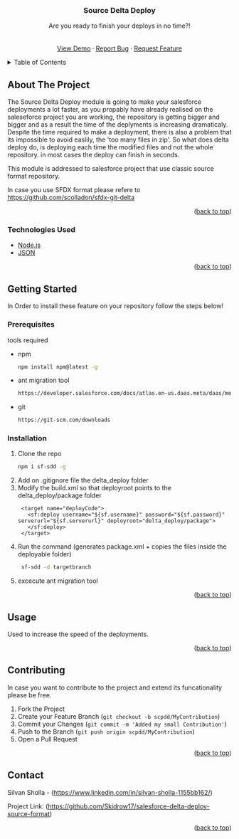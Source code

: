 <div id="top"></div>

<!-- PROJECT LOGO -->
<br />
<div align="center">
  
  <h3 align="center">Source Delta Deploy</h3>

  <p align="center">
    Are you ready to finish your deploys in no time?!
    <br />
    <br />
    <br />
    <a href="https://www.youtube.com/watch?v=n0wU1zf0HIM">View Demo</a>
    ·
    <a href="https://github.com/Skidrow17/salesforce-delta-deploy-source-format/issues">Report Bug</a>
    ·
    <a href="https://github.com/Skidrow17/salesforce-delta-deploy-source-format/issues">Request Feature</a>
  </p>
</div>



<!-- TABLE OF CONTENTS -->
<details>
  <summary>Table of Contents</summary>
  <ol>
    <li>
      <a href="#about-the-project">About The Project</a>
    </li>
    <li>
      <a href="#getting-started">Getting Started</a>
      <ul>
        <li><a href="#prerequisites">Prerequisites</a></li>
        <li><a href="#installation">Installation</a></li>
      </ul>
    </li>
    <li><a href="#usage">Usage</a></li>
    <li><a href="#contributing">Contributing</a></li>
    <li><a href="#contact">Contact</a></li>
  </ol>
</details>



<!-- ABOUT THE PROJECT -->
## About The Project

The Source Delta Deploy module is going to make your salesforce deployments a lot faster, as you propably have already realised on the saleseforce project you are working, the repository is getting bigger and bigger and as a result the time of the deplyments is increasing dramaticaly. Despite the time required to make a deployment, there is also a problem that its impossible to avoid easlily, the 'too many files in zip'. So what does delta deploy do, is deploying each time the modified files and not the whole repository. in most cases the deploy can finish in seconds.

This module is addressed to salesforce project that use classic source format repository.

In case you use SFDX format please refere to https://github.com/scolladon/sfdx-git-delta 

<p align="right">(<a href="#top">back to top</a>)</p>



### Technologies Used

* [Node.js](https://nodejs.org/en/)
* [JSON](https://www.json.org/json-en.html)


<p align="right">(<a href="#top">back to top</a>)</p>



<!-- GETTING STARTED -->
## Getting Started

In Order to install these feature on your repository follow the steps below!

### Prerequisites

tools required

* npm
  ```sh
  npm install npm@latest -g
  ```
* ant migration tool
  ```sh
  https://developer.salesforce.com/docs/atlas.en-us.daas.meta/daas/meta_development.htm
  ```
* git
  ```sh
  https://git-scm.com/downloads
  ```
  
### Installation

1. Clone the repo
   ```sh
   npm i sf-sdd -g
   ```
2. Add on .gitignore file the delta_deploy folder
3. Modify the build.xml so that deployroot points to the delta_deploy/package folder
   ```
    <target name="deployCode">
      <sf:deploy username="${sf.username}" password="${sf.password}" serverurl="${sf.serverurl}" deployroot="delta_deploy/package">
      </sf:deploy>
    </target>
    ```
4. Run the command (generates package.xml + copies the files inside the deployable folder)
   ```sh 
    sf-sdd -d targetbranch
   ```
5. excecute ant migration tool
   
<p align="right">(<a href="#top">back to top</a>)</p>



<!-- USAGE EXAMPLES -->
## Usage

Used to increase the speed of the deployments.

<p align="right">(<a href="#top">back to top</a>)</p>


<!-- CONTRIBUTING -->
## Contributing

In case you want to contribute to the project and extend its funcationality please be free.

1. Fork the Project
2. Create your Feature Branch (`git checkout -b scpdd/MyContribution`)
3. Commit your Changes (`git commit -m 'Added my small Contribution'`)
4. Push to the Branch (`git push origin scpdd/MyContribution`)
5. Open a Pull Request

<p align="right">(<a href="#top">back to top</a>)</p>


<!-- CONTACT -->
## Contact

Silvan Sholla - (https://www.linkedin.com/in/silvan-sholla-1155bb162/)

Project Link: (https://github.com/Skidrow17/salesforce-delta-deploy-source-format)

<p align="right">(<a href="#top">back to top</a>)</p>
